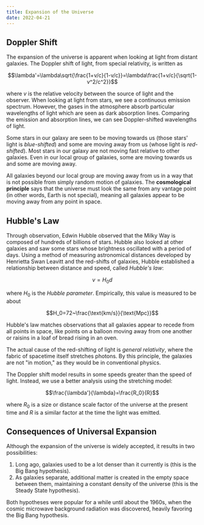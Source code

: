 ```yaml
---
title: Expansion of the Universe
date: 2022-04-21
---
```


## Doppler Shift

The expansion of the universe is apparent when looking at light from distant galaxies. The Doppler shift of light, from special relativity, is written as

$$\lambda'=\lambda\sqrt{\frac{1+v/c}{1-v/c}}=\lambda\frac{1+v/c}{\sqrt{1-v^2/c^2}}$$

where $v$ is the relative velocity between the source of light and the observer. When looking at light from stars, we see a continuous emission spectrum. However, the gases in the atmosphere absorb particular wavelengths of light which are seen as dark absorption lines. Comparing the emission and absorption lines, we can see Doppler-shifted wavelengths of light.

Some stars in our galaxy are seen to be moving towards us (those stars' light is *blue-shifted*) and some are moving away from us (whose light is *red-shifted*). Most stars in our galaxy are not moving fast relative to other galaxies. Even in our local group of galaxies, some are moving towards us and some are moving away.

All galaxies beyond our local group are moving away from us in a way that is not possible from simply random motion of galaxies. The **cosmological principle** says that the universe must look the same from any vantage point (in other words, Earth is not special), meaning all galaxies appear to be moving away from any point in space.

## Hubble's Law

Through observation, Edwin Hubble observed that the Milky Way is composed of hundreds of billions of stars. Hubble also looked at other galaxies and saw some stars whose brightness oscillated with a period of days. Using a method of measuring astronomical distances developed by Henrietta Swan Leavitt and the red-shifts of galaxies, Hubble established a relationship between distance and speed, called *Hubble's law*:

$$v=H_0d$$

where $H_0$ is the *Hubble parameter*. Empirically, this value is measured to be about

$$H_0=72~\frac{\text{km/s}}{\text{Mpc}}$$

Hubble's law matches observations that all galaxies appear to recede from all points in space, like points on a balloon moving away from one another or raisins in a loaf of bread rising in an oven.

The actual cause of the red-shifting of light is *general relativity*, where the fabric of spacetime itself stretches photons. By this principle, the galaxies are not "in motion," as they would be in conventional physics.

The Doppler shift model results in some speeds greater than the speed of light. Instead, we use a better analysis using the stretching model:

$$\frac{\lambda'}{\lambda}=\frac{R_0}{R}$$

where $R_0$ is a size or distance scale factor of the universe at the present time and $R$ is a similar factor at the time the light was emitted.

## Consequences of Universal Expansion

Although the expansion of the universe is widely accepted, it results in two possibilities:

1. Long ago, galaxies used to be a lot denser than it currently is (this is the Big Bang hypothesis).
2. As galaxies separate, additional matter is created in the empty space between them, maintaining a constant density of the universe (this is the Steady State hypothesis).

Both hypotheses were popular for a while until about the 1960s, when the cosmic microwave background radiation was discovered, heavily favoring the Big Bang hypothesis.